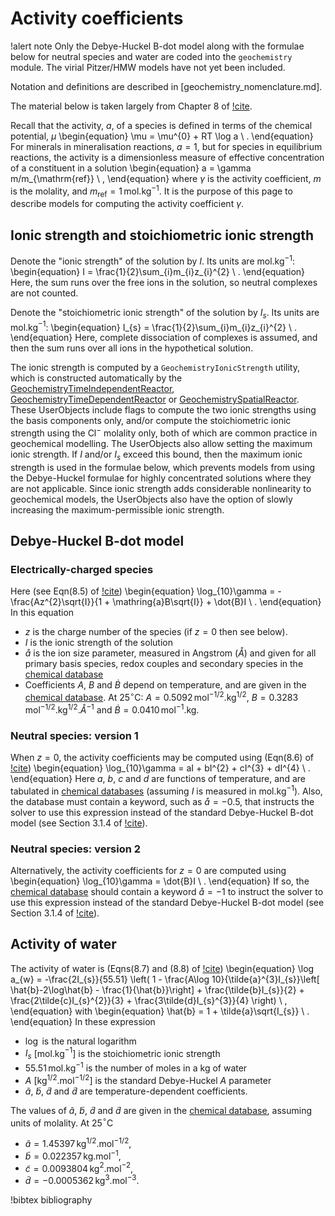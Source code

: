 # Activity coefficients

!alert note
Only the Debye-Huckel B-dot model along with the formulae below for neutral species and water are coded into the `geochemistry` module.  The virial Pitzer/HMW models have not yet been included.

Notation and definitions are described in [geochemistry_nomenclature.md].

The material below is taken largely from Chapter 8 of [!cite](bethke_2007).

Recall that the activity, $a$, of a species is defined in terms of the chemical potential, $\mu$
\begin{equation}
\mu = \mu^{0} + RT \log a \ .
\end{equation}
For minerals in mineralisation reactions, $a=1$, but for species in equilibrium reactions, the activity is a dimensionless measure of effective concentration of a constituent in a solution
\begin{equation}
a = \gamma m/m_{\mathrm{ref}} \ ,
\end{equation}
where $\gamma$ is the activity coefficient, $m$ is the molality, and $m_{\mathrm{ref}}=1\,$mol.kg$^{-1}$.  It is the purpose of this page to describe models for computing the activity coefficient $\gamma$.

## Ionic strength and stoichiometric ionic strength

Denote the "ionic strength" of the solution by $I$.  Its units are mol.kg$^{-1}$:
\begin{equation}
I = \frac{1}{2}\sum_{i}m_{i}z_{i}^{2} \ .
\end{equation}
Here, the sum runs over the free ions in the solution, so neutral complexes are not counted.

Denote the "stoichiometric ionic strength" of the solution by $I_{s}$.  Its units are mol.kg$^{-1}$:
\begin{equation}
I_{s} = \frac{1}{2}\sum_{i}m_{i}z_{i}^{2} \ .
\end{equation}
Here, complete dissociation of complexes is assumed, and then the sum runs over all ions in the hypothetical solution.

The ionic strength is computed by a `GeochemistryIonicStrength` utility, which is constructed automatically by the [GeochemistryTimeIndependentReactor](GeochemistryTimeIndependentReactor.md), [GeochemistryTimeDependentReactor](GeochemistryTimeDependentReactor.md) or [GeochemistrySpatialReactor](GeochemistrySpatialReactor.md).  These UserObjects include flags to compute the two ionic strengths using the basis components only, and/or compute the stoichiometric ionic strength using the Cl$^{-}$ molality only, both of which are common practice in geochemical modelling.  The UserObjects also allow setting the maximum ionic strength.  If $I$ and/or $I_{s}$ exceed this bound, then the maximum ionic strength is used in the formulae below, which prevents models from using the Debye-Huckel formulae for highly concentrated solutions where they are not applicable.  Since ionic strength adds considerable nonlinearity to geochemical models, the UserObjects also have the option of slowly increasing the maximum-permissible ionic strength.

## Debye-Huckel B-dot model

### Electrically-charged species

Here (see Eqn(8.5) of [!cite](bethke_2007))
\begin{equation}
\log_{10}\gamma = -\frac{Az^{2}\sqrt{I}}{1 + \mathring{a}B\sqrt{I}} + \dot{B}I \ .
\end{equation}
In this equation

- $z$ is the charge number of the species (if $z=0$ then see below).
- $I$ is the ionic strength of the solution
- $\mathring{a}$ is the ion size parameter, measured in Angstrom ($\mathring{A}$) and given for all primary basis species, redox couples and secondary species in the [chemical database](geochemistry/database/index.md)
- Coefficients $A$, $B$ and $\dot{B}$ depend on temperature, and are given in the [chemical database](geochemistry/database/index.md).  At 25$^{\circ}$C: $A=0.5092\,$mol$^{-1/2}$.kg$^{1/2}$, $B=0.3283\,$mol$^{-1/2}$.kg$^{1/2}$.$\mathring{A}^{-1}$ and $\dot{B}=0.0410\,$mol$^{-1}$.kg.

### Neutral species: version 1

When $z=0$, the activity coefficients may be computed using (Eqn(8.6) of [!cite](bethke_2007))
\begin{equation}
\log_{10}\gamma = aI + bI^{2} + cI^{3} + dI^{4} \ .
\end{equation}
Here $a$, $b$, $c$ and $d$ are functions of temperature, and are tabulated in [chemical databases](geochemistry/database/index.md) (assuming $I$ is measured in mol.kg$^{-1}$).  Also, the database must contain a keyword, such as $\mathring{a}=-0.5$, that instructs the solver to use this expression instead of the standard Debye-Huckel B-dot model (see Section 3.1.4 of [!cite](gwb_reference)).

### Neutral species: version 2

Alternatively, the activity coefficients for $z=0$ are computed using
\begin{equation}
\log_{10}\gamma = \dot{B}I \ .
\end{equation}
If so, the [chemical database](geochemistry/database/index.md) should contain a keyword $\mathring{a}=-1$ to instruct the solver to use this expression instead of the standard Debye-Huckel B-dot model  (see Section 3.1.4 of [!cite](gwb_reference)).

## Activity of water

The activity of water is (Eqns(8.7) and (8.8) of [!cite](bethke_2007))
\begin{equation}
\log a_{w} = -\frac{2I_{s}}{55.51} \left(
1 - \frac{A\log 10}{\tilde{a}^{3}I_{s}}\left[ \hat{b}-2\log\hat{b} - \frac{1}{\hat{b}}\right] + \frac{\tilde{b}I_{s}}{2} + \frac{2\tilde{c}I_{s}^{2}}{3} + \frac{3\tilde{d}I_{s}^{3}}{4}
\right) \ ,
\end{equation}
with
\begin{equation}
\hat{b} = 1 + \tilde{a}\sqrt{I_{s}} \ .
\end{equation}
In these expression

- $\log$ is the natural logarithm
- $I_{s}$ \[mol.kg$^{-1}$\] is the stoichiometric ionic strength
- $55.51\,$mol.kg$^{-1}$ is the number of moles in a kg of water
- $A$ \[kg$^{1/2}$.mol$^{-1/2}$\] is the standard Debye-Huckel $A$ parameter
- $\tilde{a}$, $\tilde{b}$, $\tilde{d}$ and $\tilde{d}$ are temperature-dependent coefficients.

The values of $\tilde{a}$, $\tilde{b}$, $\tilde{d}$ and $\tilde{d}$ are given in the [chemical database](geochemistry/database/index.md), assuming units of molality.  At 25$^{\circ}$C

- $\tilde{a}=1.45397\,$kg$^{1/2}$.mol$^{-1/2}$,
- $\tilde{b}=0.022357\,$kg.mol$^{-1}$,
- $\tilde{c}=0.0093804\,$kg$^{2}$.mol$^{-2}$,
- $\tilde{d}=-0.0005362\,$kg$^{3}$.mol$^{-3}$.

!bibtex bibliography
